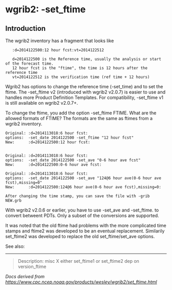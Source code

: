 # wgrib2: -set_ftime

## Introduction

The wgrib2 inventory has a fragment that looks like

```
   :d=2014122500:12 hour fcst:vt=2014122512

   d=2014122500 is the Reference time, usually the analysis or start of the forecast time.
   12 hour fcst is the "ftime", the time is 12 hours after the reference time
   vt=2014122512 is the verification time (ref time + 12 hours)
```

Wgrib2 has options to change the reference time (-set_time) and to set the ftime.
The -set_ftime v2 (introduced with wgrib2 v2.0.7) is easier to use and
handles more Product Definition Templates. For compatibility, -set_ftime v1
is still available on wgrib2 v2.0.7+.

To change the ftime, you add the option -set_ftime FTIME. What are the allowed formats
of FTIME? The formats are the same as ftimes from a wgrib2 inventory.

```
Original: :d=2014113018:6 hour fcst:
options:  -set_date 2014122500 -set_ftime "12 hour fcst"
New:      :d=2014122500:12 hour fcst:


Original: :d=2014113018:6 hour fcst:
options:  -set_date 2014122500 -set_ave "0-6 hour ave fcst"
New:      :d=2014122500:0-6 hour ave fcst:

Original: :d=2014113018:6 hour fcst:
options:  -set_date 2014122500 -set_ave "124@6 hour ave(0-6 hour ave fcst),missing=0"
New:      :d=2014122500:124@6 hour ave(0-6 hour ave fcst),missing=0:

After changing the time stamp, you can save the file with -grib NEW.grb
```

With wgrib2 v2.0.6 or earlier, you have to use -set_ave and -set_ftime.
to convert betweent PDTs. Only
a subset of the conversions are supported.

It was noted that the old ftime had problems with the more complicated time stamps and
ftime2 was developed to be an eventual replacement. Similarily set_ftime2 was developed
to replace the old set_ftime/set_ave options.

See also:

---

> Description: misc X either set_ftime1 or set_ftime2 dep on version_ftime

_Docs derived from <https://www.cpc.ncep.noaa.gov/products/wesley/wgrib2/set_ftime.html>_
